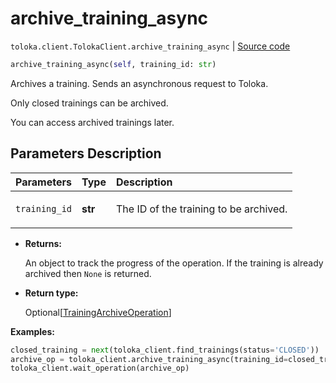 # archive_training_async
`toloka.client.TolokaClient.archive_training_async` | [Source code](https://github.com/Toloka/toloka-kit/blob/v1.2.2/src/client/__init__.py#L1902)

```python
archive_training_async(self, training_id: str)
```

Archives a training. Sends an asynchronous request to Toloka.


Only closed trainings can be archived.

You can access archived trainings later.

## Parameters Description

| Parameters | Type | Description |
| :----------| :----| :-----------|
`training_id`|**str**|<p>The ID of the training to be archived.</p>

* **Returns:**

  An object to track the progress of the operation. If the training is already archived then `None` is returned.

* **Return type:**

  Optional\[[TrainingArchiveOperation](toloka.client.operations.TrainingArchiveOperation.md)\]

**Examples:**


```python
closed_training = next(toloka_client.find_trainings(status='CLOSED'))
archive_op = toloka_client.archive_training_async(training_id=closed_training.id)
toloka_client.wait_operation(archive_op)
```
